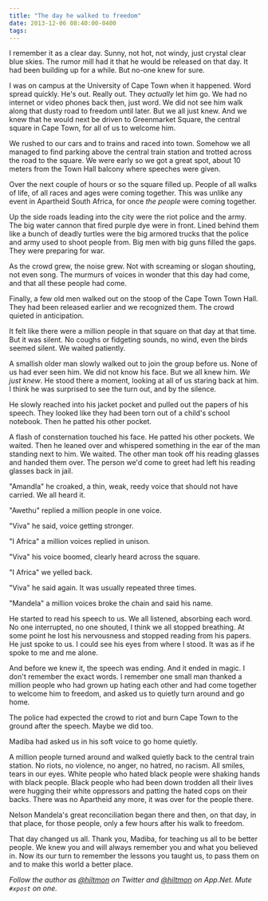 ```yaml
---
title: "The day he walked to freedom"
date: 2013-12-06 08:40:00-0400
tags: 
---
```


I remember it as a clear day. Sunny, not hot, not windy, just crystal clear blue skies. The rumor mill had it that he would be released on that day. It had been building up for a while. But no-one knew for sure.

I was on campus at the University of Cape Town when it happened. Word spread quickly. He's out. Really out. They *actually* let him go. We had no internet or video phones back then, just word. We did not see him walk along that dusty road to freedom until later. But we all just knew. And we knew that he would next be driven to Greenmarket Square, the central square in Cape Town, for all of us to welcome him.

We rushed to our cars and to trains and raced into town. Somehow we all managed to find parking above the central train station and trotted across the road to the square. We were early so we got a great spot, about 10 meters from the Town Hall balcony where speeches were given.

Over the next couple of hours or so the square filled up. People of all walks of life, of all races and ages were coming together. This was unlike any event in Apartheid South Africa, for once *the people* were coming together.

Up the side roads leading into the city were the riot police and the army. The big water cannon that fired purple dye were in front. Lined behind them like a bunch of deadly turtles were the big armored trucks that the police and army used to shoot people from. Big men with big guns filled the gaps. They were preparing for war.

As the crowd grew, the noise grew. Not with screaming or slogan shouting, not even song. The murmurs of voices in wonder that this day had come, and that all these people had come.

Finally, a few old men walked out on the stoop of the Cape Town Town Hall. They had been released earlier and we recognized them. The crowd quieted in anticipation.

It felt like there were a million people in that square on that day at that time. But it was silent. No coughs or fidgeting sounds, no wind, even the birds seemed silent. We waited patiently.

A smallish older man slowly walked out to join the group before us. None of us had ever seen him. We did not know his face. But we all knew him. *We just knew*. He stood there a moment, looking at all of us staring back at him. I think he was surprised to see the turn out, and by the silence.

He slowly reached into his jacket pocket and pulled out the papers of his speech. They looked like they had been torn out of a child's school notebook. Then he patted his other pocket.

A flash of consternation touched his face. He patted his other pockets. We waited. Then he leaned over and whispered something in the ear of the man standing next to him. We waited. The other man took off his reading glasses and handed them over. The person we'd come to greet had left his reading glasses back in jail.

"Amandla" he croaked, a thin, weak, reedy voice that should not have carried. We all heard it.

"Awethu" replied a million people in one voice.

"Viva" he said, voice getting stronger.

"I Africa" a million voices replied in unison.

"Viva" his voice boomed, clearly heard across the square.

"I Africa" we yelled back.

"Viva" he said again. It was usually repeated three times.

"Mandela" a million voices broke the chain and said his name.

He started to read his speech to us. We all listened, absorbing each word. No one interrupted, no one shouted, I think we all stopped breathing. At some point he lost his nervousness and stopped reading from his papers. He just spoke to us. I could see his eyes from where I stood. It was as if he spoke to me and me alone.

And before we knew it, the speech was ending. And it ended in magic. I don't remember the exact words. I remember one small man thanked a million people who had grown up hating each other and had come together to welcome him to freedom, and asked us to quietly turn around and go home.

The police had expected the crowd to riot and burn Cape Town to the ground after the speech. Maybe we did too.

Madiba had asked us in his soft voice to go home quietly.

A million people turned around and walked quietly back to the central train station. No riots, no violence, no anger, no hatred, no racism. All smiles, tears in our eyes. White people who hated black people were shaking hands with black people. Black people who had been down trodden all their lives were hugging their white oppressors and patting the hated cops on their backs. There was no Apartheid any more, it was over for the people there.

Nelson Mandela's great reconciliation began there and then, on that day, in that place, for those people, only a few hours after his walk to freedom.

That day changed us all. Thank you, Madiba, for teaching us all to be better people. We knew you and will always remember you and what you believed in. Now its our turn to remember the lessons you taught us, to pass them on and to make this world a better place.

*Follow the author as [@hiltmon](https://twitter.com/hiltmon) on Twitter and [@hiltmon](http://alpha.app.net/hiltmon) on App.Net. Mute `#xpost` on one.*
